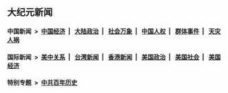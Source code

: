 ## 大纪元新闻

#### 中国新闻 &nbsp;>&nbsp; [中国经济](indexes/ncid283/README.md?06081245) &nbsp;| &nbsp; [大陆政治](indexes/ncid277/README.md?06081245) &nbsp;| &nbsp; [社会万象](indexes/ncid282/README.md?06081245) &nbsp;| &nbsp; [中国人权](indexes/ncid278/README.md?06081245) &nbsp;| &nbsp; [群体事件](indexes/ncid279/README.md?06081245) &nbsp;| &nbsp; [天灾人祸](indexes/ncid280/README.md?06081245)

#### 国际新闻 &nbsp;>&nbsp; [美中关系](indexes/nf1412576/README.md?06081245) &nbsp;| &nbsp; [台湾新闻](indexes/ncid1349361/README.md?06081245) &nbsp;| &nbsp; [香港新闻](indexes/ncid1349362/README.md?06081245) &nbsp;| &nbsp; [美国政治](indexes/ncid1078159/README.md?06081245) &nbsp;| &nbsp; [美国社会](indexes/ncid1078160/README.md?06081245) &nbsp;| &nbsp; [美国经济](indexes/ncid1078158/README.md?06081245)

#### 特别专题 &nbsp;>&nbsp; [中共百年历史](https://github.com/epoch-news/epoch-special/blob/master/README.md?06081245)  
